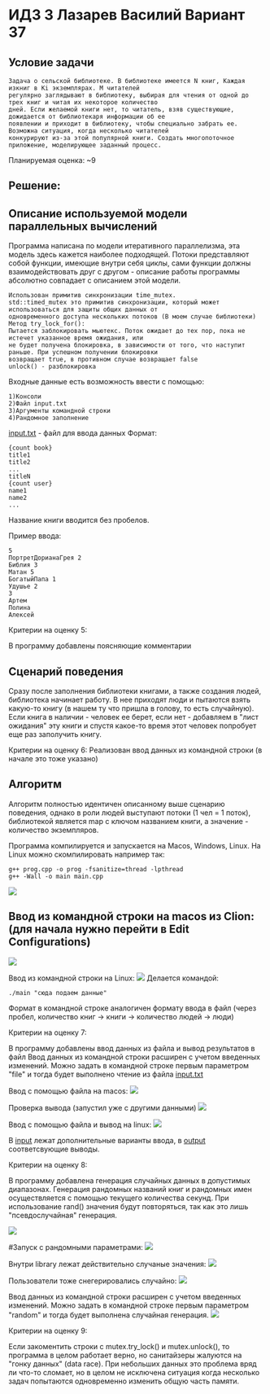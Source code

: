 # ИДЗ 3 Лазарев Василий Вариант 37

## Условие задачи
```
Задача о сельской библиотеке. В библиотеке имеется N книг, Каждая изкниг в Ki экземплярах. M читателей 
регулярно заглядывают в библиотеку, выбирая для чтения от одной до трех книг и читая их некоторое количество 
дней. Если желаемой книги нет, то читатель, взяв существующие, дожидается от библиотекаря информации об ее 
появлении и приходит в библиотеку, чтобы специально забрать ее. Возможна ситуация, когда несколько читателей
конкурируют из-за этой популярной книги. Создать многопоточное приложение, моделирующее заданный процесс.
```
Планируемая оценка: ~9

## Решение:
## Описание используемой модели параллельных вычислений
Программа написана по модели итеративного параллелизма, эта модель здесь кажется наиболее подходящей. Потоки представляют собой функции, имеющие внутри себя циклы, сами функции должны взаимодействовать друг с другом - описание работы программы абсолютно совпадает с описанием этой модели.
```
Использован примитив синхронизации time_mutex.
std::timed_mutex это примитив синхронизации, который может использоваться для защиты общих данных от 
одновременного доступа нескольких потоков (В моем случае библиотеки)
Метод try_lock_for():
Пытается заблокировать мьютекс. Поток ожидает до тех пор, пока не истечет указанное время ожидания, или 
не будет получена блокировка, в зависимости от того, что наступит раньше. При успешном получении блокировки 
возвращает true, в противном случае возвращает false
unlock() - разблокировка
```
Входные данные есть возможность ввести с помощью:
```
1)Консоли
2)Файл input.txt
3)Аргументы командной строки
4)Рандомное заполнение
```
[input.txt](https://github.com/Lapo4kaKek/CSA_IHW4/blob/main/input.txt) - файл для ввода данных
Формат:
```
{count book}
title1
title2
...
titleN
{count user}
name1
name2
...
```
Название книги вводится без пробелов.

Пример ввода:
```
5
ПортретДорианаГрея 2
Библия 3
Матан 5
БогатыйПапа 1
Удушье 2
3
Артем
Полина
Алексей
```

Критерии на оценку 5:

В программу добавлены поясняющие комментарии
## Сценарий поведения
Сразу после заполнения библиотеки книгами, а также создания людей, библиотека начинает работу. В нее приходят люди и пытаются взять какую-то книгу (в нашем ту что пришла в голову, то есть случайную). Если книга в наличии - человек ее берет, если нет - добавляем в "лист ожидания" эту книги и спустя какое-то время этот человек попробует еще раз заполучить книгу. 

Критерии на оценку 6:
Реализован ввод данных из командной строки (в начале это тоже указано)
## Алгоритм
Алгоритм полностью идентичен описанному выше сценарию поведения, однако в роли людей выступают потоки (1 чел = 1 поток), библиотекой является map с ключом названием книги, а значение - количество экземпляров.

Программа компилируется и запускается на Macos, Windows, Linux. На Linux можно скомпилировать например так:
```
g++ prog.cpp -o prog -fsanitize=thread -lpthread
g++ -Wall -o main main.cpp
```
![](https://github.com/Lapo4kaKek/CSA_IHW4/blob/main/staic/compil.jpeg)

## Ввод из командной строки на macos из Clion: (для начала нужно перейти в Edit Configurations)
![](https://github.com/Lapo4kaKek/CSA_IHW4/blob/main/staic/programArg.png)

Ввод из командной строки на Linux:
![](https://github.com/Lapo4kaKek/CSA_IHW4/blob/main/staic/third.jpeg)
Делается командой:
```
./main "сюда подаем данные"
```
Формат в командной строке аналогичен формату ввода в файл (через пробел, количество книг -> книги -> количество людей -> люди)

Критерии на оценку 7:

В программу добавлены ввод данных из файла и вывод результатов
в файл
Ввод данных из командной строки расширен с учетом введенных
изменений. Можно задать в командной строке первым параметром "file" и тогда будет выполнено чтение из файла [input.txt](https://github.com/Lapo4kaKek/CSA_IHW4/blob/main/input.txt)

Ввод с помощью файла на macos:
![](https://github.com/Lapo4kaKek/CSA_IHW4/blob/main/staic/inputFile.png)

Проверка вывода (запустил уже с другими данными)
![](https://github.com/Lapo4kaKek/CSA_IHW4/blob/main/staic/output.png)


Ввод с помощью файла и вывод на linux:
![](https://github.com/Lapo4kaKek/CSA_IHW4/blob/main/staic/first.jpeg)

В [input](https://github.com/Lapo4kaKek/CSA_IHW4/tree/main/input) лежат дополнительные варианты ввода, в [output](https://github.com/Lapo4kaKek/CSA_IHW4/tree/main/output) соответсвующие выводы.


Критерии на оценку 8:

В программу добавлена генерация случайных данных в допустимых диапазонах.
Генерация рандомных названий книг и рандомных имен осуществляется с помощью текущего количества секунд. При использование rand() значения будут повторяться, так как это лишь "псевдослучайная" генерация.

![](https://github.com/Lapo4kaKek/CSA_IHW4/blob/main/staic/randomTrue.png)

#Запуск с рандомными параметрами:
![](https://github.com/Lapo4kaKek/CSA_IHW4/blob/main/staic/randomIn.png)

Внутри library лежат действительно случаные значения:
![](https://github.com/Lapo4kaKek/CSA_IHW4/blob/main/staic/randomLibrary.png)

Пользователи тоже снегерировались случайно:
![](https://github.com/Lapo4kaKek/CSA_IHW4/blob/main/staic/randomUsers.png)

Ввод данных из командной строки расширен с учетом введенных
изменений. Можно задать в командной строке первым параметром "random" и тогда будет выполнена случайная генерация.
![](https://github.com/Lapo4kaKek/CSA_IHW4/blob/main/staic/inputCommandRandom.jpeg)

Критерии на оценку 9:

Если закоментить строки с mutex.try_lock() и mutex.unlock(), то программа в целом работает верно, но санитайзеры жалуются на "гонку данных" (data race). При небольших данных это проблема вряд ли что-то сломает, но в целом не исключена ситуация когда несколько задач попытаются одновременно изменить общую часть памяти.
